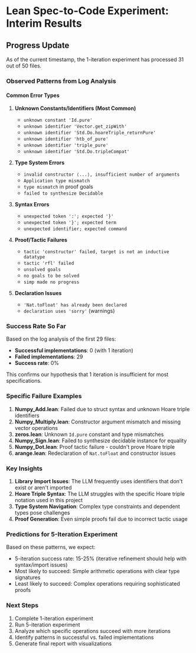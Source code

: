 # Lean Spec-to-Code Experiment: Interim Results

## Progress Update

As of the current timestamp, the 1-iteration experiment has processed 31 out of 50 files.

### Observed Patterns from Log Analysis

#### Common Error Types

1. **Unknown Constants/Identifiers (Most Common)**
   - `unknown constant 'Id.pure'`
   - `unknown identifier 'Vector.get_zipWith'`
   - `unknown identifier 'Std.Do.hoareTriple_returnPure'`
   - `unknown identifier 'htb_of_pure'`
   - `unknown identifier 'triple_pure'`
   - `unknown identifier 'Std.Do.tripleCompat'`

2. **Type System Errors**
   - `invalid constructor ⟨...⟩, insufficient number of arguments`
   - `Application type mismatch`
   - `type mismatch` in proof goals
   - `failed to synthesize Decidable`

3. **Syntax Errors**
   - `unexpected token ':'; expected '}'`
   - `unexpected token '}'; expected term`
   - `unexpected identifier; expected command`

4. **Proof/Tactic Failures**
   - `tactic 'constructor' failed, target is not an inductive datatype`
   - `tactic 'rfl' failed`
   - `unsolved goals`
   - `no goals to be solved`
   - `simp made no progress`

5. **Declaration Issues**
   - `'Nat.toFloat' has already been declared`
   - `declaration uses 'sorry'` (warnings)

### Success Rate So Far

Based on the log analysis of the first 29 files:
- **Successful implementations**: 0 (with 1 iteration)
- **Failed implementations**: 29
- **Success rate**: 0%

This confirms our hypothesis that 1 iteration is insufficient for most specifications.

### Specific Failure Examples

1. **Numpy_Add.lean**: Failed due to struct syntax and unknown Hoare triple identifiers
2. **Numpy_Multiply.lean**: Constructor argument mismatch and missing vector operations
3. **zeros.lean**: Unknown `Id.pure` constant and type mismatches
4. **Numpy_Sign.lean**: Failed to synthesize decidable instance for equality
5. **Numpy_Dot.lean**: Proof tactic failure - couldn't prove Hoare triple
6. **arange.lean**: Redeclaration of `Nat.toFloat` and constructor issues

### Key Insights

1. **Library Import Issues**: The LLM frequently uses identifiers that don't exist or aren't imported
2. **Hoare Triple Syntax**: The LLM struggles with the specific Hoare triple notation used in this project
3. **Type System Navigation**: Complex type constraints and dependent types pose challenges
4. **Proof Generation**: Even simple proofs fail due to incorrect tactic usage

### Predictions for 5-Iteration Experiment

Based on these patterns, we expect:
- 5-iteration success rate: 15-25% (iterative refinement should help with syntax/import issues)
- Most likely to succeed: Simple arithmetic operations with clear type signatures
- Least likely to succeed: Complex operations requiring sophisticated proofs

### Next Steps

1. Complete 1-iteration experiment
2. Run 5-iteration experiment
3. Analyze which specific operations succeed with more iterations
4. Identify patterns in successful vs. failed implementations
5. Generate final report with visualizations